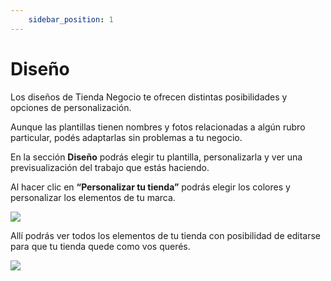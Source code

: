 ```yaml
---
    sidebar_position: 1
---
```


# Diseño

Los diseños de Tienda Negocio te ofrecen distintas posibilidades y opciones de personalización. 

Aunque las plantillas tienen nombres y fotos relacionadas a algún rubro particular, podés adaptarlas sin problemas a tu negocio. 

En la sección **Diseño** podrás elegir tu plantilla, personalizarla y ver una previsualización del trabajo que estás haciendo.

Al hacer clic en **“Personalizar tu tienda”** podrás elegir los colores y personalizar los elementos de tu marca.

![](/Fotos/Diseno/diseño1.png)

Allí podrás ver todos los elementos de tu tienda con posibilidad de editarse para que tu tienda quede como vos querés.

![](/Fotos/Diseno/diseño2.png)